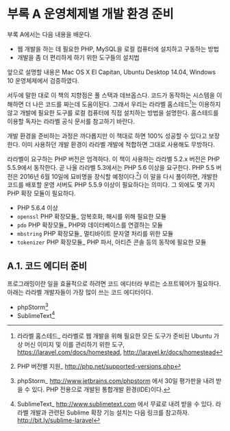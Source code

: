 # 부록 A 운영체제별 개발 환경 준비

부록 A에서는 다음 내용을 배운다. 

- 웹 개발을 하는 데 필요한 PHP, MySQL을 로컬 컴퓨터에 설치하고 구동하는 방법
- 개발을 좀 더 편리하게 하기 위한 도구들의 설치법

앞으로 설명할 내용은 Mac OS X El Capitan, Ubuntu Desktop 14.04, Windows 10 운영체제에서 검증하였다.

서두에 말한 대로 이 책의 지향점은 풀 스택과 데브옵스다. 코드가 동작하는 시스템을 이해하면 더 나은 코드를 짜는데 도움이된다. 그래서 우리는 라라벨 홈스테드[^1]는 이용하지 않고 개발에 필요한 도구를 로컬 컴퓨터에 직접 설치하는 방법을 설명한다. 홈스테드를 이용할 독자는 라라벨 공식 문서를 참고하기 바란다.

개발 환경을 준비하는 과정은 까다롭지만 이 책대로 하면 100% 성공할 수 있다고 보장한다. 이미 사용하던 개발 환경이 라라벨 개발에 적합하면 그대로 사용해도 무방하다. 

라라벨이 요구하는 PHP 버전은 엄격하다. 이 책이 사용하는 라라벨 5.2.x 버전은 PHP 5.5.9에서 동작한다. 곧 나올 라라벨 5.3에서는 PHP 5.6 이상을 요구한다. PHP 5.5 버전은 2016년 6월 10일에 묘비명을 장식할 예정이다.[^2]) 이 말을 다시 풀이하면, 개발한 코드를 배포할 운영 서버도 PHP 5.5.9 이상이 필요하다는 의미다. 그 외에도 몇 가지 PHP 확장 모듈이 필요하다.

- PHP 5.6.4 이상
- `openssl` PHP 확장모듈_ 암복호화, 해시를 위해 필요한 모듈
- `pdo` PHP 확장모듈_ PHP와 데이터베이스를 연결하는 모듈
- `mbstring` PHP 확장모듈_ 멀티바이트 문자열 처리를 위한 모듈
- `tokenizer` PHP 확장모듈_ PHP 파서, 아티즌 콘솔 등의 동작에 필요한 모듈

## A.1. 코드 에디터 준비

프로그래밍이란 일을 효율적으로 하려면 코드 에디터라 부르는 소프트웨어가 필요하다. 아래는 라라벨 개발자들이 가장 많이 쓰는 코드 에디터이다.

- phpStorm[^3]
- SublimeText[^4]

[^1]: 라라벨 홈스테드_ 라라벨로 웹 개발을 위해 필요한 모든 도구가 준비된 Ubuntu 가상 머신 이미지 및 이를 관리하기 위한 도구, https://laravel.com/docs/homestead, http://laravel.kr/docs/homestead

[^2]: PHP 버전별 지원_ http://php.net/supported-versions.php

[^3]: phpStorm_ http://www.jetbrains.com/phpstorm 에서 30일 평가판을 내려 받을 수 있다. PHP 전용으로 개발된 통합개발 환경(IDE)이다.

[^4]: SublimeText_ http://www.sublimetext.com 에서 무료로 내려 받을 수 있다. 라라벨 개발과 관련된 Sublime 확장 기능 설치는 다음 링크를 참고하자. http://bit.ly/sublime-laravel